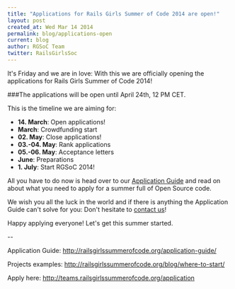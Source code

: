 ```yaml
---
title: "Applications for Rails Girls Summer of Code 2014 are open!"
layout: post
created_at: Wed Mar 14 2014
permalink: blog/applications-open
current: blog
author: RGSoC Team
twitter: RailsGirlsSoc
---
```


It's Friday and we are in love: With this we are officially opening the applications for Rails Girls Summer of Code 2014! 

###The applications will be open until April 24th, 12 PM CET.

This is the timeline we are aiming for:

+ **14. March**: Open applications!
+ **March**: Crowdfunding start 
+ **02. May**: Close applications!
+ **03.-04. May**: Rank applications 
+ **05.-06. May**: Acceptance letters 
+ **June**: Preparations
+ **1. July**: Start RGSoC 2014! 


All you have to do now is head over to our [Application Guide](http://railsgirlssummerofcode.org/application-guide/) and read on about what you need to apply for a summer full of Open Source code.

We wish you all the luck in the world and if there is anything the Application Guide can't solve for you: Don't hesitate to [contact us](http://railsgirlssummerofcode.org/about/)! 

Happy applying everyone! Let's get this summer started.

--

Application Guide: http://railsgirlssummerofcode.org/application-guide/

Projects examples: http://railsgirlssummerofcode.org/blog/where-to-start/

Apply here: http://teams.railsgirlssummerofcode.org/application




